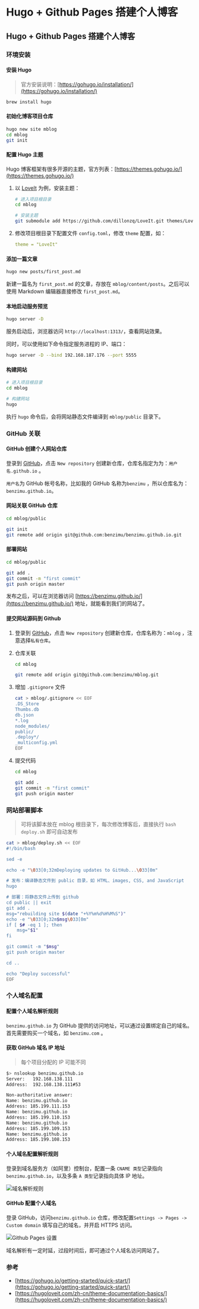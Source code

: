 # Hugo + Github Pages 搭建个人博客


## Hugo + Github Pages  搭建个人博客

### 环境安装

#### 安装 Hugo

> 官方安装说明：[https://gohugo.io/installation/](https://gohugo.io/installation/)

```bash
brew install hugo
```

#### 初始化博客项目仓库

```bash
hugo new site mblog
cd mblog
git init
```

#### 配置 Hugo 主题

Hugo 博客框架有很多开源的主题，官方列表：[https://themes.gohugo.io/](https://themes.gohugo.io/)

1. 以 [LoveIt](https://themes.gohugo.io/themes/loveit/) 为例，安装主题：

    ```bash
    # 进入项目根目录
    cd mblog

    # 安装主题
    git submodule add https://github.com/dillonzq/LoveIt.git themes/LoveIt
    ```

2. 修改项目根目录下配置文件 `config.toml`，修改 `theme` 配置，如：

    ```yaml
    theme = "LoveIt"
    ```

#### 添加一篇文章

```bash
hugo new posts/first_post.md
```

新建一篇名为 `first_post.md` 的文章，存放在 `mblog/content/posts`。之后可以使用 Markdown 编辑器直接修改 `first_post.md`。

#### 本地启动服务预览

```bash
hugo server -D
```

服务启动后，浏览器访问 `http://localhost:1313/`，查看网站效果。

同时，可以使用如下命令指定服务进程的 IP、端口：

```bash
hugo server -D --bind 192.168.187.176 --port 5555
```

#### 构建网站

```bash
# 进入项目根目录
cd mblog

# 构建网站
hugo
```

执行 `hugo` 命令后，会将网站静态文件编译到 `mblog/public` 目录下。

### GitHub 关联

#### GitHub 创建个人网站仓库

登录到 [GitHub](http://www.github.com/)，点击 `New repository` 创建新仓库，仓库名指定为为：`用户名.github.io` 。

`用户名`为 GitHub 帐号名称，比如我的 GitHub 名称为`benzimu` ，所以仓库名为：`benzimu.github.io`。

#### 网站关联 GitHub 仓库

```bash
cd mblog/public

git init
git remote add origin git@github.com:benzimu/benzimu.github.io.git
```

#### 部署网站

```bash
cd mblog/public

git add .
git commit -m "first commit"
git push origin master
```

发布之后，可以在浏览器访问 [https://benzimu.github.io/](https://benzimu.github.io/) 地址，就能看到我们的网站了。

#### 提交网站源码到 Github

1. 登录到 [GitHub](http://www.github.com/)，点击 `New repository` 创建新仓库，仓库名称为：`mblog` ，注意选择`私有仓库`。

2. 仓库关联

    ```bash
    cd mblog

    git remote add origin git@github.com:benzimu/mblog.git
    ```

3. 增加 `.gitignore` 文件

    ```bash
    cat > mblog/.gitignore << EOF
    .DS_Store
    Thumbs.db
    db.json
    *.log
    node_modules/
    public/
    .deploy*/
    _multiconfig.yml
    EOF
    ```

4. 提交代码

    ```bash
    cd mblog

    git add .
    git commit -m "first commit"
    git push origin master
    ```

### 网站部署脚本

> 可将该脚本放在 mblog 根目录下，每次修改博客后，直接执行 `bash deploy.sh` 即可自动发布

```bash
cat > mblog/deploy.sh << EOF
#!/bin/bash

sed -e

echo -e "\033[0;32mDeploying updates to GitHub...\033[0m"

# 发布：编译静态文件到 public 目录，如 HTML、images, CSS, and JavaScript 
hugo

# 部署：将静态文件上传到 github
cd public || exit
git add .
msg="rebuilding site $(date "+%Y%m%d%H%M%S")"
echo -e "\033[0;32m$msg\033[0m"
if [ $# -eq 1 ]; then 
    msg="$1" 
fi 

git commit -m "$msg" 
git push origin master 

cd ..

echo "Deploy successful"
EOF

```

### 个人域名配置

#### 配置个人域名解析规则

`benzimu.github.io` 为 GitHub 提供的访问地址，可以通过设置绑定自己的域名。首先需要购买一个域名，如 `benzimu.com` 。

#### 获取 GitHub 域名 IP 地址

> 每个项目分配的 IP 可能不同

```bash
$> nslookup benzimu.github.io
Server:   192.168.138.111
Address:  192.168.138.111#53

Non-authoritative answer:
Name: benzimu.github.io
Address: 185.199.111.153
Name: benzimu.github.io
Address: 185.199.110.153
Name: benzimu.github.io
Address: 185.199.109.153
Name: benzimu.github.io
Address: 185.199.108.153
```

#### 个人域名配置解析规则

登录到域名服务方（如阿里）控制台，配置一条 `CNAME 类型`记录指向 `benzimu.github.io`，以及多条 `A 类型`记录指向具体 IP 地址。

![域名解析规则](./dns-rulers.png "域名解析规则")

#### GitHub 配置个人域名

登录 GitHub，访问`benzimu.github.io` 仓库，修改配置`Settings -> Pages -> Custom domain` 填写自己的域名，并开启 HTTPS 访问。

![Github Pages 设置](./github_pages_settings.png "Github Pages 设置")

域名解析有一定时延，过段时间后，即可通过个人域名访问网站了。

### 参考

- [https://gohugo.io/getting-started/quick-start/](https://gohugo.io/getting-started/quick-start/)
- [https://hugoloveit.com/zh-cn/theme-documentation-basics/](https://hugoloveit.com/zh-cn/theme-documentation-basics/)

